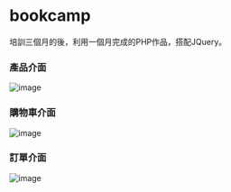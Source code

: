 # bookcamp
培訓三個月的後，利用一個月完成的PHP作品，搭配JQuery。

### 產品介面
![image](https://github.com/milu0925/bookcamp-php/assets/122149992/40e9f3d2-26c5-4d25-97fc-1d8a1c4ca2ca)

### 購物車介面
![image](https://github.com/milu0925/bookcamp-php/assets/122149992/73000cb7-df65-4828-84d4-0bae9d1186b0)

### 訂單介面
![image](https://github.com/milu0925/bookcamp-php/assets/122149992/29fa31a6-8b05-4589-90c8-88b37c8c3e24)

